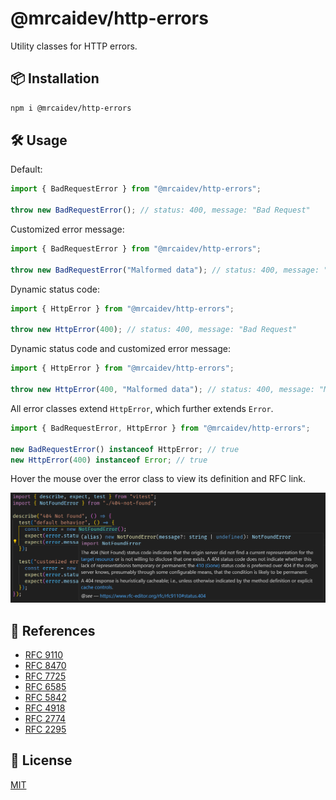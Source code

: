 # @mrcaidev/http-errors

Utility classes for HTTP errors.

## 📦 Installation

```sh
npm i @mrcaidev/http-errors
```

## 🛠️ Usage

Default:

```ts
import { BadRequestError } from "@mrcaidev/http-errors";

throw new BadRequestError(); // status: 400, message: "Bad Request"
```

Customized error message:

```ts
import { BadRequestError } from "@mrcaidev/http-errors";

throw new BadRequestError("Malformed data"); // status: 400, message: "Malformed data"
```

Dynamic status code:

```ts
import { HttpError } from "@mrcaidev/http-errors";

throw new HttpError(400); // status: 400, message: "Bad Request"
```

Dynamic status code and customized error message:

```ts
import { HttpError } from "@mrcaidev/http-errors";

throw new HttpError(400, "Malformed data"); // status: 400, message: "Malformed data"
```

All error classes extend `HttpError`, which further extends `Error`.

```ts
import { BadRequestError, HttpError } from "@mrcaidev/http-errors";

new BadRequestError() instanceof HttpError; // true
new HttpError(400) instanceof Error; // true
```

Hover the mouse over the error class to view its definition and RFC link.

![Hover tooltip](intellisense.png)

## 🔎 References

- [RFC 9110](https://www.rfc-editor.org/rfc/rfc9110)
- [RFC 8470](https://www.rfc-editor.org/rfc/rfc8470)
- [RFC 7725](https://www.rfc-editor.org/rfc/rfc7725)
- [RFC 6585](https://www.rfc-editor.org/rfc/rfc6585)
- [RFC 5842](https://www.rfc-editor.org/rfc/rfc5842)
- [RFC 4918](https://www.rfc-editor.org/rfc/rfc4918)
- [RFC 2774](https://www.rfc-editor.org/rfc/rfc2774)
- [RFC 2295](https://www.rfc-editor.org/rfc/rfc2295)

## 📜 License

[MIT](LICENSE)
